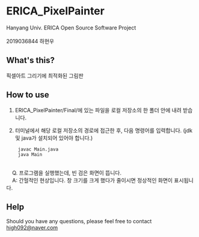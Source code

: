 # ERICA_PixelPainter
Hanyang Univ. ERICA Open Source Software Project
<br><br>2019036844 하현우
## What's this?
픽셀아트 그리기에 최적화된 그림판

## How to use

1. ERICA_PixelPainter/Final/에 있는 파일을 로컬 저장소의 한 폴더 안에 내려 받습니다.
2. 터미널에서 해당 로컬 저장소의 경로에 접근한 후, 다음 명령어를 입력합니다. (jdk 및 java가 설치되어 있어야 합니다.)

        javac Main.java 
        java Main
<br>&nbsp;&nbsp;&nbsp;&nbsp;Q. 프로그램을 실행했는데, 빈 검은 화면이 뜹니다.<br>
&nbsp;&nbsp;&nbsp;&nbsp;A: 간헐적인 현상입니다. 창 크기를 크게 했다가 줄이시면 정상적인 화면이 표시됩니다.

## Help


Should you have any questions, please feel free to contact high092@naver.com
